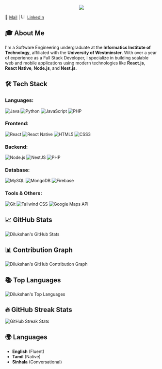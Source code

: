 <p align="center"><img src="https://readme-typing-svg.herokuapp.com?color=%2336BCF7&center=true&vCenter=true&width=600&lines=👋+Hi+there,+I'm+Dilukshan+Sathiyamoorthy;"></p>

📧 [Mail](mailto:dilukshan.js@gmail.com) | <img src="https://github.com/user-attachments/assets/3e7c6b20-8fcb-441e-80e2-011d4f3357fe" alt="LinkedIn" width="16" /> <a href="https://www.linkedin.com/in/sdilukshan1">LinkedIn</a>

## 🎓 About Me
I'm a Software Engineering undergraduate at the **Informatics Institute of Technology**, affiliated with the **University of Westminster**. With over a year of experience as a Full Stack Developer, I specialize in building scalable web and mobile applications using modern technologies like **React.js**, **React Native**, **Node.js**, and **Nest.js**.

## 🛠️ Tech Stack
### Languages:
![Java](https://img.shields.io/badge/Java-007396?style=flat&logo=java&logoColor=white)
![Python](https://img.shields.io/badge/Python-3776AB?style=flat&logo=python&logoColor=white)
![JavaScript](https://img.shields.io/badge/JavaScript-F7DF1E?style=flat&logo=javascript&logoColor=black)
![PHP](https://img.shields.io/badge/PHP-777BB4?style=flat&logo=php&logoColor=white)

### Frontend:
![React](https://img.shields.io/badge/React-61DAFB?style=flat&logo=react&logoColor=black)
![React Native](https://img.shields.io/badge/React%20Native-61DAFB?style=flat&logo=react&logoColor=black)
![HTML5](https://img.shields.io/badge/HTML5-E34F26?style=flat&logo=html5&logoColor=white)
![CSS3](https://img.shields.io/badge/CSS3-1572B6?style=flat&logo=css3&logoColor=white)

### Backend:
![Node.js](https://img.shields.io/badge/Node.js-339933?style=flat&logo=node.js&logoColor=white)
![NestJS](https://img.shields.io/badge/NestJS-E0234E?style=flat&logo=nestjs&logoColor=white)
![PHP](https://img.shields.io/badge/PHP-777BB4?style=flat&logo=php&logoColor=white)

### Database:
![MySQL](https://img.shields.io/badge/MySQL-4479A1?style=flat&logo=mysql&logoColor=white)
![MongoDB](https://img.shields.io/badge/MongoDB-47A248?style=flat&logo=mongodb&logoColor=white)
![Firebase](https://img.shields.io/badge/Firebase-FFCA28?style=flat&logo=firebase&logoColor=black)

### Tools & Others:
![Git](https://img.shields.io/badge/Git-F05032?style=flat&logo=git&logoColor=white)
![Tailwind CSS](https://img.shields.io/badge/Tailwind%20CSS-06B6D4?style=flat&logo=tailwindcss&logoColor=white)
![Google Maps API](https://img.shields.io/badge/Google%20Maps%20API-4285F4?style=flat&logo=google-maps&logoColor=white)

## 📈 GitHub Stats
![Dilukshan's GitHub Stats](https://github-readme-stats.vercel.app/api?username=Dilukshan-S&show_icons=true&hide_title=true&hide=prs&count_private=true&hide_border=true&theme=radical)

## 📊 Contribution Graph
![Dilukshan's GitHub Contribution Graph](https://github-readme-activity-graph.vercel.app/graph?username=Dilukshan-S&theme=react-dark)

## 📚 Top Languages
![Dilukshan's Top Languages](https://github-readme-stats.vercel.app/api/top-langs/?username=Dilukshan-S&layout=pie&theme=radical)

## 🔥 GitHub Streak Stats
<img src="https://github-readme-streak-stats.herokuapp.com/?user=Dilukshan-S&theme=radical&hide_border=true" alt="GitHub Streak Stats" />

## 🌍 Languages
- **English** (Fluent)
- **Tamil** (Native)
- **Sinhala** (Conversational)

